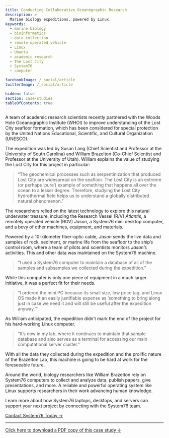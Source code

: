 ```yaml
---
title: Conducting Collaborative Oceanographic Research
description: >
  Marine biology expeditions, powered by Linux.
keywords:
  - marine biology
  - bioinformatics
  - data collection
  - remote operated vehicle
  - Linux
  - Ubuntu
  - academic research
  - The Lost City
  - System76
  - computer

facebookImage: /_social/article
twitterImage: /_social/article

hidden: false
section: case-studies
tableOfContents: true
---
```


A team of academic research scientists recently partnered with the Woods Hole
Oceanographic Institute (WHOI) to improve understanding of the Lost City
seafloor formation, which has been considered for special protection by the
United Nations Educational, Scientific, and Cultural Organization (UNESCO).

The expedition was led by Susan Lang (Chief Scientist and Professor at the
University of South Carolina) and William Brazelton (Co-Chief Scientist and
Professor at the University of Utah). William explains the value of studying
the Lost City for this project in particular:

> “The geochemical processes such as serpentinization that produced Lost City
> are widespread on the seafloor. The Lost City is an extreme (or perhaps
> ‘pure’) example of something that happens all over the ocean to a lesser
> degree. Therefore, studying the Lost City hydrothermal field helps us to
> understand a globally distributed natural phenomenon.”

The researchers relied on the latest technology to explore this natural
underwater treasure, including the Research Vessel (R/V) _Atlantis_, a
remotely operated vehicle (ROV) _Jason_, a System76 mini desktop computer,
and a bevy of other machines, equipment, and materials.

Powered by a 10-kilometer fiber-optic cable, _Jason_ sends the live data and
samples of rock, sediment, or marine life from the seafloor to the ship’s
control room, where a team of pilots and scientists monitors _Jason_’s
activities. This and other data was maintained on the System76 machine.

> “I used a System76 computer to maintain a database of all of the samples and
> subsamples we collected during the expedition.”

While this computer is only one piece of equipment in a much larger
initiative, it was a perfect fit for their needs.

> “I ordered the mini PC because its small size, low price tag, and Linux OS
> made it an easily justifiable expense as ‘something to bring along just in
> case we need it and will still be useful after the expedition anyway.’”

As William anticipated, the expedition didn’t mark the end of the project
for his hard-working Linux computer.

> “It’s now in my lab, where it continues to maintain that sample database
> and also serves as a terminal for accessing our main computational server
> cluster.”

With all the data they collected during the expedition and the prolific
nature of the Brazelton Lab, this machine is going to be hard at work for the
foreseeable future.

Around the world, biology researchers like William Brazelton rely on System76
computers to collect and analyze data, publish papers, give presentations, and
more. A reliable and powerful operating system like Linux supports researchers
in their work advancing human knowledge.

Learn more about how System76 laptops, desktops, and servers can support your
next project by connecting with the System76 team.

[Contact System76 Today →](https://system76.com/contact/)

---

[Click here to download a PDF copy of this case study ↓](https://github.com/system76/docs/raw/gh-pages/pdfs/case-studies/system76-case-study_bioinformatics-william-brazelton-utah.pdf)
